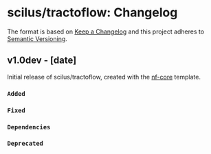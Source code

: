 # scilus/tractoflow: Changelog

The format is based on [Keep a Changelog](https://keepachangelog.com/en/1.0.0/)
and this project adheres to [Semantic Versioning](https://semver.org/spec/v2.0.0.html).

## v1.0dev - [date]

Initial release of scilus/tractoflow, created with the [nf-core](https://nf-co.re/) template.

### `Added`

### `Fixed`

### `Dependencies`

### `Deprecated`
